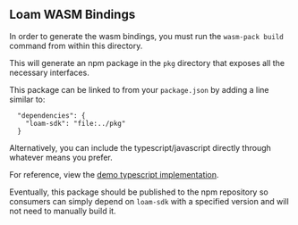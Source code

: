 ## Loam WASM Bindings

In order to generate the wasm bindings, you must run the `wasm-pack build` command from within this directory.

This will generate an npm package in the `pkg` directory that exposes all the necessary interfaces.

This package can be linked to from your `package.json` by adding a line similar to:
```
  "dependencies": {
    "loam-sdk": "file:../pkg"
  }
```

Alternatively, you can include the typescript/javascript directly through whatever means you prefer.

For reference, view the [demo typescript implementation](https://github.com/Loam-Security/loam-sdk/tree/main/javascript/demo).

Eventually, this package should be published to the npm repository so consumers can simply depend on `loam-sdk` with a specified version and will not need to manually build it.

